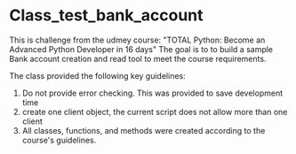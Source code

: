 # Class_test_bank_account

This is challenge from the udmey course: "TOTAL Python: Become an Advanced Python Developer in 16 days" The goal is to to build a sample Bank account creation and read tool to meet the course requirements.

The class provided the following key guidelines:
1) Do not provide error checking.  This was provided to save development time
2) create one client object, the current script does not allow more than one client
3) All classes, functions, and methods were created according to the course's guidelines. 

